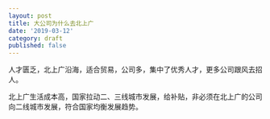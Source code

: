 ```yaml
---
layout: post
title: 大公司为什么去北上广
date: '2019-03-12'
category: draft
published: false
---
```


人才匮乏，北上广沿海，适合贸易，公司多，集中了优秀人才，更多公司跟风去招人。

北上广生活成本高，国家拉动二、三线城市发展，给补贴，非必须在北上广的公司向二线城市发展，符合国家均衡发展趋势。

